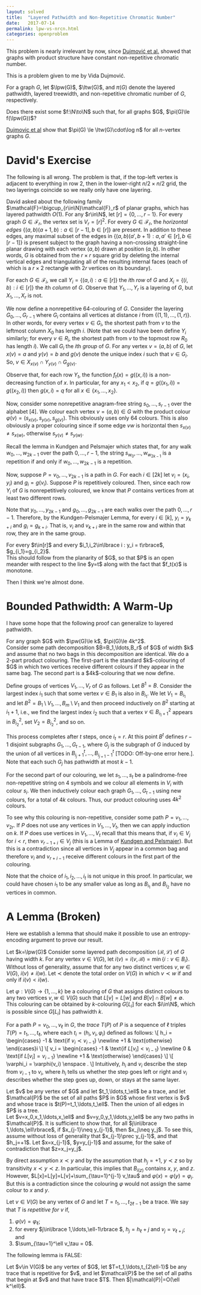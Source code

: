 ```yaml
---
layout: solved
title:  "Layered Pathwidth and Non-Repetitive Chromatic Number"
date:   2017-07-14
permalink: lpw-vs-nrcn.html
categories: openproblem
---
```

$\DeclareMathOperator{\lpw}{lpw}\DeclareMathOperator{\ltw}{ltw}\DeclareMathOperator{\pw}{pw}$

This problem is nearly irrelevant by now, since [Dujmović et al.](https://arxiv.org/abs/1904.05269) showed that graphs with product structure have constant non-repetitive chromatic number.

This is a problem given to me by Vida Dujmović.

For a graph $G$, let $\lpw(G)$, $\ltw(G)$, and $\pi(G)$ denote the layered pathwidth, layered treewidth, and non-repetitive chromatic number of $G$, respectively.

<div class="problem">
  Does there exist some $f:\N\to\N$ such that, for all graphs $G$, $\pi(G)\le f(\lpw(G))$?
</div>

[Dujmovic et al][dujmovic-ea] show that $\pi(G) \le \ltw(G)\cdot\log n$ for all $n$-vertex graphs $G$.

# David's Exercise


The following is all wrong. The problem is that, if the top-left vertex is adjacent to everything in row 2, then in the lower-right $n/2\times n/2$ grid, the two layerings coincide so we really only have one layering.


David asked about the following family $\mathcal{F}=\bigcup_{r\in\N}\mathcal{F}_r$ of planar graphs, which has layered pathwidth $O(1)$. For any $r\in\N$, let $[r]=\lbrace 0,\ldots,r-1\rbrace$.  For every graph $G\in\mathcal{F}_r$, the vertex set is $V_r=[r]^2$. For every $G\in\mathcal{F}_r$, the *horizontal edges* $\lbrace (a,b)(a+1,b):a\in[r-1],\,b\in[r]\rbrace$ are present. In addition to these edges, any maximal subset of the edges in $\lbrace(a,b)(a',b+1):a,a'\in[r],\, b\in[r-1]\rbrace$ is present subject to the graph having a non-crossing straight-line planar drawing with each vertex $(a,b)$ drawn at position $(a,b)$. In other words, $G$ is obtained from the $r\times r$ square grid by deleting the internal vertical edges and triangulating all of the resulting internal faces (each of which is a $r\times 2$ rectangle with $2r$ vertices on its boundary).  

For each $G\in\mathcal{F}_i$, we call $Y_i=\lbrace (a,i): a\in[r]\rbrace$ the $i$th *row* of $G$ and $X_i=\lbrace (i,b):i\in[r]\rbrace$ the $i$th *column* of $G$. Observe that $Y_1,\ldots,Y_r$ is a layering of $G$, but $X_1,\ldots,X_r$ is not.

We now define a nonrepetitive 64-colouring of $G$.  Consider the layering $G_0,\ldots,G_{r-1}$ where $G_i$ contains all vertices at distance $i$ from $\lbrace (1,1),\ldots,(1,r)\rbrace$. In other words, for every vertex $v\in G_i$, the shortest path from $v$ to the leftmost column $X_0$ has length $i$.  (Note that we could have been define $Y_i$ similarly; for every $v\in R_i$, the shortest path from $v$ to the topmost row $R_0$ has length $i$). We call $G_i$ the $i$th *group* of $G$. For any vertex $v=(a,b)$ of $G$, let $x(v)=a$ and $y(v)=b$ and $g(v)$ denote the unique index $i$ such that $v\in G_i$.  So, $v\in X_{x(v)}\cap Y_{y(v)}\cap G_{g(v)}$.

Observe that, for each row $Y_t$, the function $f_t(x)=g((x,i))$ is a non-decreasing function of $x$.  In particular, for any $x_1<x_2$, if $q=g((x_1,i))=g((x_2,i))$ then $g(x,i)=q$ for all $x\in\lbrace x_1,\ldots,x_2\rbrace$.

Now, consider some nonrepetitive anagram-free string $s_0,\ldots,s_{r-1}$ over the alphabet $[4]$.  We colour each vertex $v=(a,b)\in G$ with the product colour $\varphi(v)=(s_{x(v)},s_{y(v)},s_{g(v)})$.   This obviously uses only 64 colours.  This is also obviously a proper colouring since if some edge $vw$ is horizontal then $s_{x(v)}\ne s_{x(w)}$, otherwise $s_{y(v)}\neq s_{y(w)}$.  

Recall the lemma in Kundgen and Pelsmajer which states that, for any walk $w_0,\ldots,w_{2k-1}$ over the path $0,\ldots,r-1$, the string $s_{w_0},\ldots,w_{w_{2k-1}}$ is a repetition if and only if $w_0,\ldots,w_{2k-1}$ is a repetition.

Now, suppose $P=v_0,\ldots,v_{2k-1}$ is a path in $G$.  For each $i\in[2k]$ let $v_i=(x_i,y_i)$ and $g_i=g(v_i)$.  Suppose $P$ is repetitively coloured. Then, since each row $Y_i$ of $G$ is nonrepetitively coloured, we know that $P$ contains vertices from at least two different rows.  

Note that $y_0,\ldots,y_{2k-1}$ and $g_0,\ldots,g_{2k-1}$ are each walks over the path $0,\ldots,r-1$.  Therefore, by the Kundgen-Pelsmajer Lemma, for every $i\in[k]$,  $y_i=y_{k+i}$ and $g_i=g_{k+i}$.  That is, $v_i$ and $v_{k+i}$ are in the same row and within that row, they are in the same group.


<div class="lemma">
  For every $t\in[r]$ and every $i_1,i_2\in\lbrace i : y_i = t\rbrace$,
  $g_{i_1}=g_{i_2}$.
</div>

<div class="proof" markdown="1">
  This should follow from the planarity of $G$, so that $P$ is an open meander with respect to the line $y=t$ along with the fact that $f_t(x)$ is monotone.
</div>

Then I think we're almost done.



# Bounded Pathwidth: A Warm-Up

I have some hope that the following proof can generalize to layered pathwidth.

<div class="theorem">
  For any graph $G$ with $\pw(G)\le k$, $\pi(G)\le 4k^2$.
</div>

<div class="proof" markdown="1">
   Consider some path decomposition $B=B_1,\ldots,B_r$ of $G$ of width $k$ and assume that no two bags in this decomposition are identical.  We do a 2-part product colouring. The first-part is the standard $k$-colouring of $G$ in which two vertices receive different colours if they appear in the same bag.  The second part is a $4k$-colouring that we now define.

   Define groups of vertices $V_1,\ldots,V_r$ of $G$ as follows.  Let $B^1=B$. Consider the largest index $i_1$ such that some vertex $v\in B_1$ is also in $B_{i_1}$.  We let $V_1=B_{i_1}$ and let $B^2=B_1\setminus V_1,\ldots,B_m\setminus V_1$ and then proceed inductively on $B^2$ starting at $i_1+1$, i.e., we find the largest index $i_2$ such that a vertex $v\in B^2_{i_1+1}$ appears in $B^2_{i_2}$, set $V_2=B^2_{i_2}$, and so on.

   This process completes after $t$ steps, once $i_t=r$.  At this point $B^t$ defines $r-1$ disjoint subgraphs $G_1,\ldots,G_{t-1}$, where $G_j$ is the subgraph of $G$ induced by the union of all vertices in $B^t_{i_j+1},\ldots,B^t_{i_{j+1}-1}$ [TODO: Off-by-one error here.].  Note that each such $G_j$ has pathwidth at most $k-1$.

   For the second part of our colouring, we let $s_1,\ldots,s_t$ be a palindrome-free non-repetitive string on 4 symbols and we colour all elements in $V_i$ with colour $s_i$.  We then inductively colour each graph $G_1,\ldots,G_{t-1}$ using new colours, for a total of $4k$ colours.  Thus, our product colouring uses $4k^2$ colours.

   To see why this colouring is non-repetitive, consider some path $P=v_1,\ldots,v_{2r}$. If $P$ does not use any vertices in $V_1,\ldots,V_t$, then we can apply induction on $k$.  If $P$ does use vertices in $V_1,\ldots,V_t$ recall that this means that, if $v_i\in V_j$ for $i<r$, then $v_{r-1+i}\in V_j$ (this is a Lemma of [Kundgen and Pelsmajer][kundgen-pelsmajer]).  But this is a contradiction since all vertices in $V_j$ appear in a common bag and therefore $v_i$ and $v_{r+i-1}$ receive different colours in the first part of the colouring.
</div>

Note that the choice of $i_1,i_2,\ldots,i_t$ is not unique in this proof.  In particular, we could have chosen $i_1$ to be any smaller value as long as $B_{i_1}$ and $B_{i_2}$ have no vertices in common.

# A Lemma (Broken)

Here we establish a lemma that should make it possible to use an entropy-encoding argument to prove our result.

Let $k=\lpw(G)$  Consider some layered path decomposition $(\mathcal{B},\mathcal{L})$ of $G$ having width $k$.  For any vertex $v\in V(G)$, let $i(v)=i(v,\mathcal{B})=\min\lbrace i:v\in B_i\rbrace$. Without loss of generality, assume that for any two distinct vertices $v,w\in V(G)$, $i(v)\neq i(w)$.  Let $\prec$ denote the total order on $V(G)$ in which $v\prec w$ if and only if $i(v) < i(w)$.

Let $\varphi:V(G)\to\lbrace 1,\ldots,k\rbrace$ be a colouring of $G$ that assigns distinct colours to any two vertices $v,w\in V(G)$ such that $L[v]=L[w]$ and $B[v]\cap B[w]\neq\emptyset$.  This colouring can be obtained by $k$-colouring $G[L_i]$ for each $i\in\N$, which is possible since $G[L_i]$ has pathwidth $k$.

For a path $P=v_0,\ldots,v_\ell$ in $G$, the *trace* $T(P)$ of $P$ is a sequence of $\ell$ triples
$T(P)=t_1,\ldots,t_\ell$, where each $t_i=(h_i,v_i,\varphi_i)$ defined as follows:
\\[
   h_i = \begin{cases}
     -1 & \text{if $v_i\prec v_{i-1}$} \newline
     +1 & \text{otherwise}
   \end{cases}i
\\]
\\[
   v_i = \begin{cases}
     -1 & \text{if $L[v_i]< v_{i-1}$} \newline
     0 & \text{if $L[v_i]= v_{i-1}$} \newline
     +1 & \text{otherwise}
   \end{cases}
\\]
\\[
      \varphi_i = \varphi(v_i) \enspace .
\\]
Intuitively, $h_i$ and $v_i$ describe the step from $v_{i-1}$ to $v_i$, where $h_i$ tells us whether the step goes left or right and $v_i$ describes whether the step goes up, down, or stays at the same layer.

<div class="lemma">
   Let $v$ be any vertex of $G$ and let $t_1,\ldots,t_\ell$ be a trace, and let $\mathcal{P}$ be the set of all paths $P$ in $G$ whose first vertex is $v$ and whose trace is $t(P)=t_1,\ldots,t_\ell$.  Then the union of all edges in $P$ is a tree.
</div>

<div class="proof" markdown="1">
   Let $v=x_0,x_1,\ldots,x_\ell$ and $v=y_0,y_1,\ldots,y_\ell$ be any two paths in $\mathcal{P}$.
   It is sufficient to show that, for all $j\in\lbrace 1,\ldots,\ell\rbrace$, if $x_{j-1}\neq y_{j-1}$, then $x_j\neq y_j$.  To see this, assume without loss of generality that $x_{j-1}\prec y_{j-1}$, and that $h_j=+1$.  Let $x=x_{j-1}$, $y=y_{j-1}$ and assume, for the sake of contradiction that $z=x_j=y_j$.  

   By direct assumption $x\prec y$ and by the assumption that $h_j=+1$, $y\prec z$ so by transitivity $x\prec y\prec z$.  In particular, this implies that $B_{i(z)}$ contains $x$, $y$, and $z$.
   However, $L[x]=L[y]=L[v]+\sum_{\tau=1}^{j-1} v_\tau$ and $\varphi(x)=\varphi(y)=\varphi_i$.  But this is a contradiction since the colouring $\varphi$ would not assign the same colour to $x$ and $y$.
</div>

Let $v\in V(G)$ be any vertex of $G$ and let $T=t_1,\ldots,t_{2\ell-1}$ be a trace.  We say that $T$ is *repetitive for $v$* if,

1. $\varphi(v)=\varphi_{\ell}$;
2. for every $j\in\lbrace 1,\ldots,\ell-1\rbrace $, $h_j=h_\ell+j$ and $v_j=v_{\ell+j}$; and
3. $\sum_{\tau=1}^\ell v_\tau = 0$.

The following lemma is FALSE:
<div class="lemma">
  Let $v\in V(G)$ be any vertex of $G$, let $T=t_1,\ldots,t_{2\ell-1}$ be any trace that is repetitive for $v$, and let $\mathcal{P}$ be the set of all paths that begin at $v$ and that have trace $T$.  Then $|\mathcal{P}|=O(\ell k^\ell)$.
</div>


[dujmovic-ea]:http://www.combinatorics.org/ojs/index.php/eljc/article/view/v20i1p51
[kundgen-pelsmajer]:https://www.sciencedirect.com/science/article/pii/S0012365X0700667X?via%3Dihub
